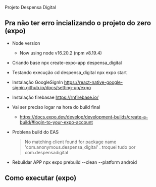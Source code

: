 Projeto Despensa Digital



## Pra não ter erro incializando o projeto do zero (expo)

- Node version
    - Now using node v16.20.2 (npm v8.19.4)

- Criando base
    npx create-expo-app despensa_digital

- Testando execução
    cd despensa_digital
    npx expo start

- Instalação GoogleSignIn
    https://react-native-google-signin.github.io/docs/setting-up/expo
- Instalação firebasae
    https://rnfirebase.io/

- Vai ser preciso logar na hora do build final
    - https://docs.expo.dev/develop/development-builds/create-a-build/#login-to-your-expo-account

- Problena build do EAS
    > No matching client found for package name 'com.anonymous.despensa_digital'
    . troquei tudo por com.despensadigital

- Rebuildar APP
    npx expo prebuild --clean --platform android

## Como executar (expo)